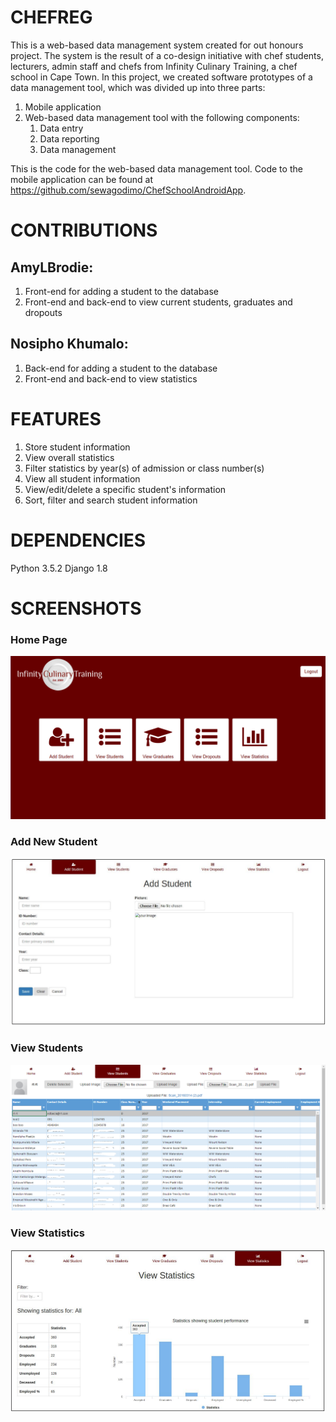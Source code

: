 # CHEFREG

This is a web-based data management system created for out honours project. The system is the result of a co-design initiative with chef students, lecturers, admin staff and chefs from Infinity Culinary Training, a chef school in Cape Town. In this project, we created software prototypes of a data management tool, which was divided up into three parts:
1. Mobile application
2. Web-based data management tool with the following components:
    1. Data entry
    2. Data reporting
    3. Data management

This is the code for the web-based data management tool. Code to the mobile application can be found at https://github.com/sewagodimo/ChefSchoolAndroidApp.


# CONTRIBUTIONS

## AmyLBrodie:

1. Front-end for adding a student to the database
2. Front-end and back-end to view current students, graduates and dropouts


## Nosipho Khumalo:

1. Back-end for adding a student to the database
2. Front-end and back-end to view statistics


# FEATURES
 1. Store student information
 2. View overall statistics
 3. Filter statistics by year(s) of admission or class number(s)
 4. View all student information
 5. View/edit/delete a specific student's information
 6. Sort, filter and search student information

# DEPENDENCIES

Python 3.5.2
Django 1.8

# SCREENSHOTS

### Home Page
![](static/img/menu.png "Home Page")

### Add New Student
![](static/img/add.png "Add New Student")

### View Students
![](static/img/view.png "View Students")

### View Statistics
![](static/img/statistics.png "View Statistics")
